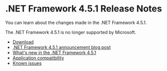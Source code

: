 # .NET Framework 4.5.1 Release Notes

You can learn about the changes made in the .NET Framework 4.5.1.

The .NET Framework 4.5.1 is no longer supported by Microsoft.

- [Download](http://go.microsoft.com/fwlink/?LinkId=321326)
- [.NET Framework 4.5.1 announcement blog post](https://blogs.msdn.microsoft.com/dotnet/2013/10/17/net-framework-4-5-1-rtm-start-coding/)
- [What's new in the .NET Framework 4.5.1](https://docs.microsoft.com/dotnet/articles/framework/whats-new/index#v451)
- [Application compatibility](../../Documentation/compatibility/README.md#net-framework-451)
- [Known issues](https://support.microsoft.com/en-us/help/2890857/known-issues-for-the-.net-framework-4.5.1)
